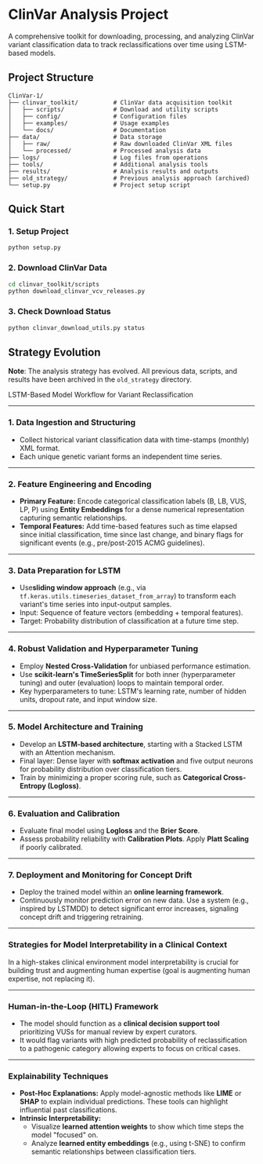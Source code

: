 # ClinVar Analysis Project

A comprehensive toolkit for downloading, processing, and analyzing ClinVar variant classification data to track reclassifications over time using LSTM-based models.

## Project Structure

```
ClinVar-1/
├── clinvar_toolkit/          # ClinVar data acquisition toolkit
│   ├── scripts/              # Download and utility scripts
│   ├── config/               # Configuration files
│   ├── examples/             # Usage examples
│   └── docs/                 # Documentation
├── data/                     # Data storage
│   ├── raw/                  # Raw downloaded ClinVar XML files
│   └── processed/            # Processed analysis data
├── logs/                     # Log files from operations
├── tools/                    # Additional analysis tools
├── results/                  # Analysis results and outputs
├── old_strategy/             # Previous analysis approach (archived)
└── setup.py                  # Project setup script
```

## Quick Start

### 1. Setup Project
```bash
python setup.py
```

### 2. Download ClinVar Data
```bash
cd clinvar_toolkit/scripts
python download_clinvar_vcv_releases.py
```

### 3. Check Download Status
```bash
python clinvar_download_utils.py status
```

## Strategy Evolution

**Note**: The analysis strategy has evolved. All previous data, scripts, and results have been archived in the `old_strategy` directory.

<!DOCTYPE html>
<html>
<head>
LSTM-Based Model Workflow for Variant Reclassification
</head>
<body>

<hr>

<h3>1. Data Ingestion and Structuring</h3>
<ul>
    <li>Collect historical variant classification data with time-stamps (monthly) XML format.</li>
    <li>Each unique genetic variant forms an independent time series.</li>
</ul>

<hr>

<h3>2. Feature Engineering and Encoding</h3>
<ul>
    <li><strong>Primary Feature:</strong> Encode categorical classification labels (B, LB, VUS, LP, P) using <b>Entity Embeddings</b> for a dense numerical representation capturing semantic relationships.</li>
    <li><strong>Temporal Features:</strong> Add time-based features such as time elapsed since initial classification, time since last change, and binary flags for significant events (e.g., pre/post-2015 ACMG guidelines).</li>
</ul>

<hr>

<h3>3. Data Preparation for LSTM</h3>
<ul>
    <li>Use<b>sliding window approach</b> (e.g., via <code>tf.keras.utils.timeseries_dataset_from_array</code>) to transform each variant's time series into input-output samples.</li>
    <li>Input: Sequence of feature vectors (embedding + temporal features).</li>
    <li>Target: Probability distribution of classification at a future time step.</li>
</ul>

<hr>

<h3>4. Robust Validation and Hyperparameter Tuning</h3>
<ul>
    <li>Employ <b>Nested Cross-Validation</b> for unbiased performance estimation.</li>
    <li>Use <b>scikit-learn's TimeSeriesSplit</b> for both inner (hyperparameter tuning) and outer (evaluation) loops to maintain temporal order.</li>
    <li>Key hyperparameters to tune: LSTM's learning rate, number of hidden units, dropout rate, and input window size.</li>
</ul>

<hr>

<h3>5. Model Architecture and Training</h3>
<ul>
    <li>Develop an <b>LSTM-based architecture</b>, starting with a Stacked LSTM with an Attention mechanism.</li>
    <li>Final layer: Dense layer with <b>softmax activation</b> and five output neurons for probability distribution over classification tiers.</li>
    <li>Train by minimizing a proper scoring rule, such as <b>Categorical Cross-Entropy (Logloss)</b>.</li>
</ul>

<hr>

<h3>6. Evaluation and Calibration</h3>
<ul>
    <li>Evaluate final model using <b>Logloss</b> and the <b>Brier Score</b>.</li>
    <li>Assess probability reliability with <b>Calibration Plots</b>. Apply <b>Platt Scaling</b> if poorly calibrated.</li>
</ul>

<hr>

<h3>7. Deployment and Monitoring for Concept Drift</h3>
<ul>
    <li>Deploy the trained model within an <b>online learning framework</b>.</li>
    <li>Continuously monitor prediction error on new data. Use a system (e.g., inspired by LSTMDD) to detect significant error increases, signaling concept drift and triggering retraining.</li>
</ul>

<hr>

<h3>Strategies for Model Interpretability in a Clinical Context</h3>
<p>In a high-stakes clinical environment model interpretability is crucial for building trust and augmenting human expertise (goal is augmenting human expertise, not replacing it).</p>

<hr>

<h3>Human-in-the-Loop (HITL) Framework</h3>
<ul>
    <li>The model should function as a <b>clinical decision support tool</b> prioritizing VUSs for manual review by expert curators.</li>
    <li>It would flag variants with high predicted probability of reclassification to a pathogenic category allowing experts to focus on critical cases.</li>
</ul>

<hr>

<h3>Explainability Techniques</h3>
<ul>
    <li><strong>Post-Hoc Explanations:</strong> Apply model-agnostic methods like <b>LIME</b> or <b>SHAP</b> to explain individual predictions. These tools can highlight influential past classifications.</li>
    <li><strong>Intrinsic Interpretability:</strong>
        <ul>
            <li>Visualize <b>learned attention weights</b> to show which time steps the model "focused" on.</li>
            <li>Analyze <b>learned entity embeddings</b> (e.g., using t-SNE) to confirm semantic relationships between classification tiers.</li>
        </ul>
    </li>
</ul>

</body>
</html>

